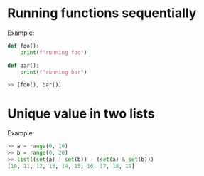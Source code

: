 # Running functions sequentially

Example:

```python
def foo():
    print(f"running foo")

def bar():
    print(f"running bar")

>> [foo(), bar()]
```


# Unique value in two lists

Example:

```python
>> a = range(0, 10)
>> b = range(0, 20)
>> list((set(a) | set(b)) - (set(a) & set(b)))
[10, 11, 12, 13, 14, 15, 16, 17, 18, 19]
```
